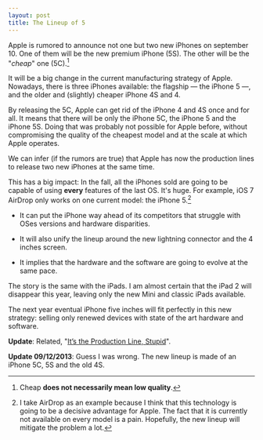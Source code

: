 ```yaml
---
layout: post
title: The Lineup of 5
---
```


Apple is rumored to announce not one but two new iPhones on september 10. One of them will be the new premium iPhone (5S). The other will be the "_cheap_" one (5C).[^1]

It will be a big change in the current manufacturing strategy of Apple. Nowadays, there is three iPhones available: the flagship — the iPhone 5 —, and the older and (slightly) cheaper iPhone 4S and 4.

By releasing the 5C, Apple can get rid of the iPhone 4 and 4S once and for all. It means that there will be only the iPhone 5C, the iPhone 5 and the iPhone 5S. Doing that was probably not possible for Apple before, without compromising the quality of the cheapest model and at the scale at which Apple operates.

We can infer (if the rumors are true) that Apple has now the production lines to release two new iPhones at the same time.

This has a big impact: In the fall, all the iPhones sold are going to be capable of using **every** features of the last OS. It's huge. For example, iOS 7 AirDrop only works on one current model: the iPhone 5.[^2]

* It can put the iPhone way ahead of its competitors that struggle with OSes versions and hardware disparities.

* It will also unify the lineup around the new lightning connector and the 4 inches screen.

* It implies that the hardware and the software are going to evolve at the same pace.

The story is the same with the iPads. I am almost certain that the iPad 2 will disappear this year, leaving only the new Mini and classic iPads available.

The next year eventual iPhone five inches will fit perfectly in this new strategy: selling only renewed devices with state of the art hardware and software.

**Update**: Related, "[It’s the Production Line, Stupid](http://furbo.org/2013/08/15/its-the-production-line-stupid/)".

**Update 09/12/2013**: Guess I was wrong. The new lineup is made of an iPhone 5C, 5S and the old 4S.

[^1]: Cheap **does not necessarily mean low quality**.

[^2]: I take AirDrop as an example because I think that this technology is going to be a decisive advantage for Apple. The fact that it is currently not available on every model is a pain. Hopefully, the new lineup will mitigate the problem a lot.

